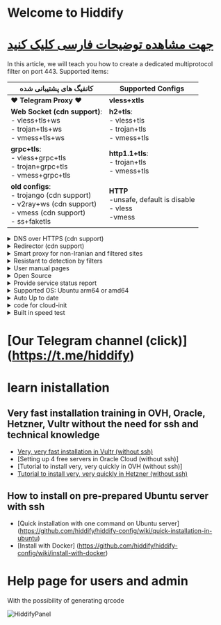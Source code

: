 


# Welcome to Hiddify 
# [جهت مشاهده توضیحات فارسی کلیک کنید](https://github.com/hiddify/hiddify-config/wiki/Home)



In this article, we will teach you how to create a dedicated multiprotocol filter on port 443.
Supported items:


| کانفیگ های پشتیبانی شده | Supported Configs |
| - | - |
| ♥ **Telegram Proxy** ♥ | **vless+xtls** |
| **Web Socket (cdn support)**:<br> - vless+tls+ws <br>- trojan+tls+ws <br> - vmess+tls+ws | **h2+tls**:<br> - vless+tls<br> - trojan+tls<br> - vmess+tls |
| **grpc+tls**:<br> - vless+grpc+tls<br> - trojan+grpc+tls<br> - vmess+grpc+tls | **http1.1+tls**:  <br>- trojan+tls <br> - vmess+tls|
| **old configs**: <br> - trojango (cdn support) <br> - v2ray+ws (cdn support) <br> - vmess (cdn support) <br> - ss+faketls| **HTTP** <br> -unsafe, default is disable <br> - vless<br> -vmess |




<details markdown="1"> <summary>DNS over HTTPS (cdn support)</summary>
 
  To use DNS over HTTPS, just use the following dns in the browser:
 
  `https://yourdomain.com/yoursecret/dns/dns-query{?dns}`
 
</details>
<details markdown="1"> <summary>Redirector (cdn support)</summary>
 
  The point of this is that, for example, when you want to share Telegram proxy or ShadowSax proxy through other programs, it is possible. For example, if you put the ShadowSax configuration instead of ``fullURL'', by clicking on this link, the ShadowSax software will be opened and the proxy will be activated on it.
 
  `https://yourdomain.com/yoursecret/redirect/fullURL`
 
  for example:
 
  `https://yourdomain.com/yoursecret/redirect/ss://secret/`
 
</details>
  <details markdown="1"> <summary>Smart proxy for non-Iranian and filtered sites </summary>
 
  You can connect to the Internet in 3 modes by using the Clash client and the configuration we made.

1- The first method only passes the filtered site through the filter breaker.

2- Only Iranian sites can be opened without a filter breaker (recommended)

3- All sites pass through the filter breaker

</details>
  <details markdown="1"> <summary>Resistant to detection by filters</summary>
 
  Attempts have been made to prevent common attacks on the server and to minimize the possibility of detection, however, do not forget to disable other ports except 22, 80 and 443.

</details>
  <details markdown="1"> <summary>User manual pages</summary>
 
  With the possibility of generating qrcode

  ![User manual page](https://user-images.githubusercontent.com/114227601/206908372-db1fc206-4c6a-4206-ad39-e6b6b44a55c4.png)

</details>
<details markdown="1"> <summary>Open Source</summary>

All source codes in [Git Hub] (https://github.com/hiddify/hiddify-config)
</details>

<details markdown="1"> <summary>Provide service status report </summary>
Display of proxy consumption and number of users, based on protocol, city and internet operator while maintaining users' privacy

You can see the status of the server through the link below

`https://yourdomain.com/yoursecret/stats/`

</details>
<details markdown="1"> <summary>Supported OS: Ubuntu arm64 or amd64</summary>
It is tested on Ubuntu 20.04 and 22.04
</details>

<details markdown="1"> <summary>Auto Up to date</summary>

Automatic update is enabled by default
To disable it, add the following code in `config.env`
```
ENABLE_AUTO_UPDATE=false
```
</details>


<details markdown="1"> <summary>code for cloud-init</summary>

In some companies, you can automatically install the proxy using the following script and see the link of the user page from the address ``https://yourip.sslip.io/'' or ``http://yourip/''. Put your IP instead of yourip.

Also, this temporary link will only be active for one hour and then it will be deactivated

```
#cloud-config
package_upgrade: true
packages:
   - apt-transport-https
   - ca-certificates
   - curl
   - wget
   - gnupg-agent
   - software-properties-common
   - git

runcmd:
   - cd /opt
   - git clone https://github.com/hiddify/hiddify-config/
   - cd hidedify-config
  # uncomment it for using a special secret otherwise it will be created automatically
  # - echo "USER_SECRET=0123456789abcdef0123456789abcdef" >config.env
  # - echo "MAIN_DOMAIN=" >>config.env
   - echo "TELEGRAM_AD_TAG=" >>config.env
   - bash install.sh

final_message: "The system is finally up, after $UPTIME seconds"
output: { all: "| tee -a /root/cloud-init-output.log" }

# you can see the generated link from the website by using http://yourip/ or https://yourip.sslip.io in one hour, after that, it will disappear.
```

</details>
<details markdown="1"> <summary>Built in speed test</summary>

In this way, you can check the speed of the server without filter breaker and with filter breaker

![image](https://user-images.githubusercontent.com/114227601/210183115-4e1f4186-421e-4316-8082-3ce53275adc7.png)

</details>

# [Our Telegram channel (click)] (https://t.me/hiddify)

# learn inistallation

## Very fast installation training in OVH, Oracle, Hetzner, Vultr without the need for ssh and technical knowledge
- [Very, very fast installation in Vultr (without ssh)](https://github.com/hiddify/hiddify-config/wiki/Vultr-install-very-very-fast-in-voltr)
- [Setting up 4 free servers in Oracle Cloud (without ssh)]
- [Tutorial to install very, very quickly in OVH (without ssh)]
- [Tutorial to install very, very quickly in Hetzner (without ssh)](https://github.com/hiddify/hiddify-config/wiki/Hetzner-installation-very-quick-in-Hetzner)

## How to install on pre-prepared Ubuntu server with ssh
- [Quick installation with one command on Ubuntu server] (https://github.com/hiddify/hiddify-config/wiki/quick-installation-in-ubuntu)
- [Install with Docker] (https://github.com/hiddify/hiddify-config/wiki/install-with-docker)


# Help page for users and admin

With the possibility of generating qrcode


![HiddifyPanel](https://raw.githubusercontent.com/hiddify/hiddify-config/main/docs/HiddifyPanel.webp)
<!--
![User manual page](https://user-images.githubusercontent.com/114227601/206908372-db1fc206-4c6a-4206-ad39-e6b6b44a55c4.png)


# Management page
![image](https://user-images.githubusercontent.com/114227601/209979538-cb3196aa-a832-4b06-95c4-37e9795e00cb.png)
-->
